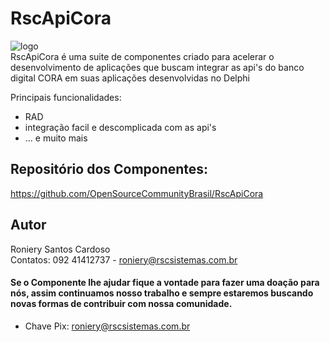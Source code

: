 # RscApiCora
![logo](https://github.com/OpenSourceCommunityBrasil/API-CORA/assets/53917704/75cd3992-9315-44b5-83a5-1a5256098280)
<br>
RscApiCora é uma suite de componentes criado para acelerar o desenvolvimento de aplicações que buscam integrar as api's do banco digital CORA em suas aplicações desenvolvidas no Delphi

Principais funcionalidades:
* RAD
* integração facil e descomplicada com as api's
* ... e muito mais

## Repositório dos Componentes:
https://github.com/OpenSourceCommunityBrasil/RscApiCora

## Autor
Roniery Santos Cardoso  
Contatos:  092 41412737 - roniery@rscsistemas.com.br
	
#### Se o Componente lhe ajudar fique a vontade para fazer uma doação para nós, assim continuamos nosso trabalho e sempre estaremos buscando novas formas de contribuir com nossa comunidade.
* Chave Pix: roniery@rscsistemas.com.br
